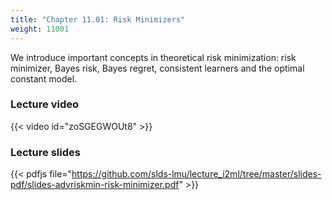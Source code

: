 ```yaml
---
title: "Chapter 11.01: Risk Minimizers"
weight: 11001
---
```

We introduce important concepts in theoretical risk minimization: risk minimizer, Bayes risk, Bayes regret, consistent learners and the optimal constant model. 

<!--more-->

### Lecture video

{{< video id="zoSGEGWOUt8" >}}

### Lecture slides

{{< pdfjs file="https://github.com/slds-lmu/lecture_i2ml/tree/master/slides-pdf/slides-advriskmin-risk-minimizer.pdf" >}}
